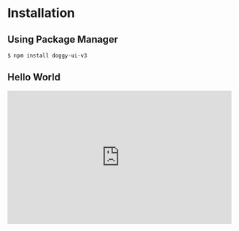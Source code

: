 # Installation

## Using Package Manager

```
$ npm install doggy-ui-v3
```

## Hello World

<iframe height="300" style="width: 100%;" scrolling="no" title="Hello World" src="https://codepen.io/Doggy068/embed/WNLZrMP?default-tab=html%2Cresult&theme-id=light" frameborder="no" loading="lazy" allowtransparency="true" allowfullscreen="true">
  See the Pen <a href="https://codepen.io/Doggy068/pen/WNLZrMP">
  Hello World</a> by Doggy (<a href="https://codepen.io/Doggy068">@Doggy068</a>)
  on <a href="https://codepen.io">CodePen</a>.
</iframe>
